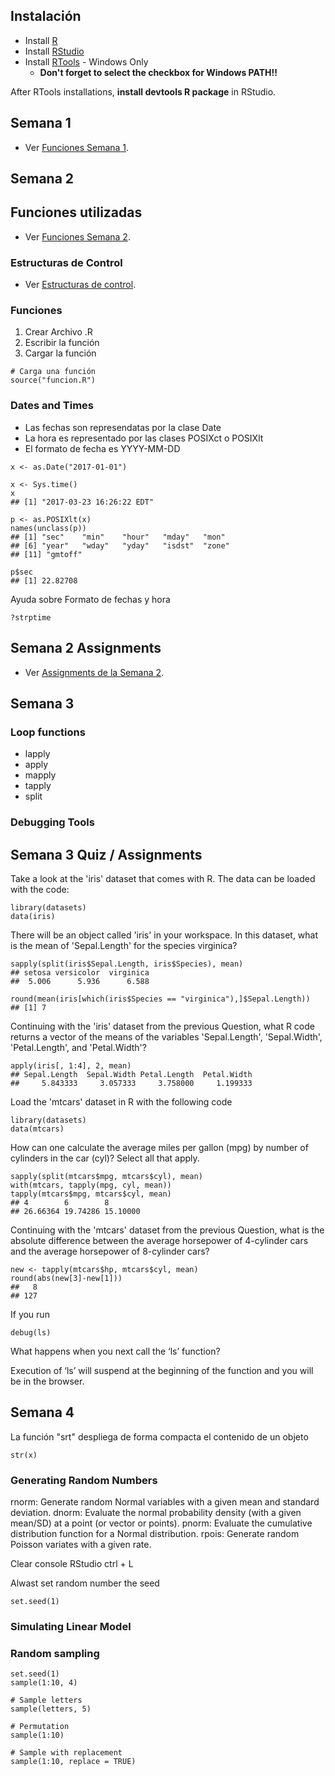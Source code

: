 ## Instalación

- Install [R](https://cran.r-project.org/)
- Install [RStudio](https://www.rstudio.com/products/rstudio/download/)
- Install [RTools](https://cran.r-project.org/bin/windows/Rtools/) - Windows Only
	* **Don't forget to select the checkbox for Windows PATH!!**

After RTools installations, **install devtools R package** in RStudio.

## Semana 1

- Ver [Funciones Semana 1](semana1.md).

## Semana 2

## Funciones utilizadas
- Ver [Funciones Semana 2](semana2.md).

### Estructuras de Control
- Ver [Estructuras de control](semana2-loops.md).

### Funciones

1. Crear Archivo .R
2. Escribir la función
3. Cargar la función

```Rscript
# Carga una función
source("funcion.R")
```

### Dates and Times
* Las fechas son represendatas por la clase Date
* La hora es representado por las clases POSIXct o POSIXlt
* El formato de fecha es YYYY-MM-DD

```Rscript
x <- as.Date("2017-01-01")

x <- Sys.time()
x
## [1] "2017-03-23 16:26:22 EDT"

p <- as.POSIXlt(x)
names(unclass(p))
## [1] "sec"    "min"    "hour"   "mday"   "mon"   
## [6] "year"   "wday"   "yday"   "isdst"  "zone"  
## [11] "gmtoff"

p$sec
## [1] 22.82708
```

Ayuda sobre Formato de fechas y hora
```Rscript
?strptime
```

## Semana 2 Assignments
- Ver [Assignments de la Semana 2](semana2-assignments.md).


## Semana 3
### Loop functions
* lapply
* apply
* mapply
* tapply
* split

### Debugging Tools

## Semana 3 Quiz / Assignments
Take a look at the 'iris' dataset that comes with R. The data can be loaded with the code:
```Rscript
library(datasets)
data(iris)
```

There will be an object called 'iris' in your workspace. In this dataset, what is the mean of 'Sepal.Length' for the species virginica?
```Rscript
sapply(split(iris$Sepal.Length, iris$Species), mean)
## setosa versicolor  virginica
##  5.006      5.936      6.588

round(mean(iris[which(iris$Species == "virginica"),]$Sepal.Length))
## [1] 7
```

Continuing with the 'iris' dataset from the previous Question, what R code returns a vector of the means of the variables 'Sepal.Length', 'Sepal.Width', 'Petal.Length', and 'Petal.Width'?
```Rscript
apply(iris[, 1:4], 2, mean)
## Sepal.Length  Sepal.Width Petal.Length  Petal.Width
##     5.843333     3.057333     3.758000     1.199333
```

Load the 'mtcars' dataset in R with the following code
```Rscript
library(datasets)
data(mtcars)
```

How can one calculate the average miles per gallon (mpg) by number of cylinders in the car (cyl)? Select all that apply.
```Rscript
sapply(split(mtcars$mpg, mtcars$cyl), mean)
with(mtcars, tapply(mpg, cyl, mean))
tapply(mtcars$mpg, mtcars$cyl, mean)
## 4        6        8
## 26.66364 19.74286 15.10000
```

Continuing with the 'mtcars' dataset from the previous Question, what is the absolute difference between the average horsepower of 4-cylinder cars and the average horsepower of 8-cylinder cars?
```Rscript
new <- tapply(mtcars$hp, mtcars$cyl, mean)
round(abs(new[3]-new[1]))
##   8
## 127
```

If you run
```Rscript
debug(ls)
```
What happens when you next call the ‘ls’ function?

Execution of ‘ls’ will suspend at the beginning of the function and you will be in the browser.

## Semana 4

La función "srt" despliega de forma compacta el contenido de un objeto
```Rscript
str(x)
```

### Generating Random Numbers
rnorm: Generate random Normal variables with a given mean and standard deviation.
dnorm: Evaluate the normal probability density (with a given mean/SD) at a point (or vector or points).
pnorm: Evaluate the cumulative distribution function for a Normal distribution.
rpois: Generate random Poisson variates with a given rate.

Clear console RStudio ctrl + L

Alwast set random number the seed
```Rscript
set.seed(1)
```

### Simulating Linear Model

### Random sampling
```Rscript
set.seed(1)
sample(1:10, 4)

# Sample letters
sample(letters, 5)

# Permutation
sample(1:10)

# Sample with replacement
sample(1:10, replace = TRUE)
```
